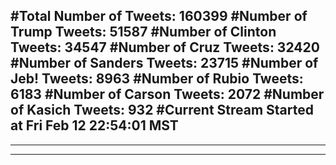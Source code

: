#Total Number of Tweets: 160399 
#Number of Trump Tweets: 51587
#Number of Clinton Tweets: 34547
#Number of Cruz Tweets: 32420
#Number of Sanders Tweets: 23715
#Number of Jeb! Tweets: 8963
#Number of Rubio Tweets: 6183
#Number of Carson Tweets: 2072
#Number of Kasich Tweets: 932
#Current Stream Started at Fri Feb 12 22:54:01 MST
---
---
---
